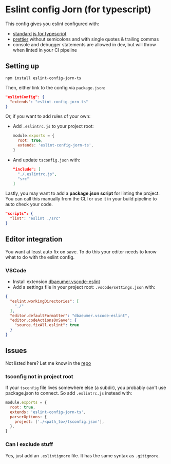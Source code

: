 # Eslint config Jorn (for typescript)

This config gives you eslint configured with:  
- [standard js for typescript](https://standardjs.com/#typescript)
- [prettier](https://prettier.io/) without semicolons and with single quotes & trailing commas
- console and debugger statements are allowed in dev, but will throw when linted in your CI pipeline

## Setting up

```
npm install eslint-config-jorn-ts
```

Then, either link to the config via `package.json`:

```json
"eslintConfig": {
  "extends": "eslint-config-jorn-ts"
}
```

Or, if you want to add rules of your own:

- Add `.eslintrc.js` to your project root:   
  ```js
  module.exports = {
    root: true,
    extends: 'eslint-config-jorn-ts',
  }
  ```
- And update `tsconfig.json` with:  
  
  ```json
  "include": [
    "./.eslintrc.js",
    "src"
  ]
  ```

Lastly, you may want to add a **package.json script** for linting the project. You can call this manually from the CLI or use it in your build pipeline to auto check your code.

```json
"scripts": {
  "lint": "eslint ./src"
}
```

## Editor integration

You want at least auto fix on save. To do this your editor needs to know what to do with the eslint config.

### VSCode

- Install extension [dbaeumer.vscode-eslint](https://marketplace.visualstudio.com/items?itemName=dbaeumer.vscode-eslint)
- Add a settings file in your project root: `.vscode/settings.json` with:

```json
{
  "eslint.workingDirectories": [
    "./"
  ],
  "editor.defaultFormatter": "dbaeumer.vscode-eslint",
  "editor.codeActionsOnSave": {
    "source.fixAll.eslint": true
  }
}
```

## Issues

Not listed here? Let me know in the [repo](https://github.com/publicJorn/eslint-config-jorn-ts/issues)

### tsconfig not in project root

If your `tsconfig` file lives somewhere else (a subdir), you probably can't use package.json to connect. So add `.eslintrc.js` instead with:  

```js
module.exports = {
  root: true,
  extends: 'eslint-config-jorn-ts',
  parserOptions: {
    project: ['./<path_to>/tsconfig.json'],
  },
}
```

### Can I exclude stuff

Yes, just add an `.eslintignore` file. It has the same syntax as `.gitignore`.
